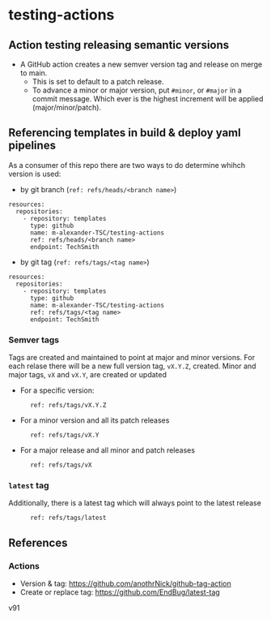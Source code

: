 # testing-actions

## Action testing releasing semantic versions
- A GitHub action creates a new semver version tag and release on merge to main.  
  - This is set to default to a patch release.
  - To advance a minor or major version, put `#minor`, or `#major` in a commit message.  Which ever is the highest increment will be applied (major/minor/patch).

## Referencing templates in build & deploy yaml pipelines
As a consumer of this repo there are two ways to do determine whihch version is used:
- by git branch (`ref: refs/heads/<branch name>`)
```
resources:
  repositories:
    - repository: templates
      type: github
      name: m-alexander-TSC/testing-actions
      ref: refs/heads/<branch name>
      endpoint: TechSmith
```
- by git tag (`ref: refs/tags/<tag name>`)
```
resources:
  repositories:
    - repository: templates
      type: github
      name: m-alexander-TSC/testing-actions
      ref: refs/tags/<tag name>
      endpoint: TechSmith
```

### Semver tags
Tags are created and maintained to point at major and minor versions.  For each relase there will be a new full version tag, `vX.Y.Z`, created.  Minor and major tags, `vX` and `vX.Y`, are created or updated 

- For a specific version:
```
      ref: refs/tags/vX.Y.Z
```
- For a minor version and all its patch releases
```
      ref: refs/tags/vX.Y
```
- For a major release and all minor and patch releases
```
      ref: refs/tags/vX
```

### `latest` tag
Additionally, there is a latest tag which will always point to the latest release
```
      ref: refs/tags/latest
```

## References
### Actions
- Version & tag: https://github.com/anothrNick/github-tag-action
- Create or replace tag: https://github.com/EndBug/latest-tag

v91